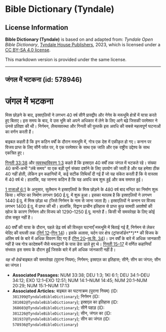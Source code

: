 # Bible Dictionary (Tyndale)

## License Information

**Bible Dictionary (Tyndale)** is based on and adapted from: _Tyndale Open Bible Dictionary_, [Tyndale House Publishers](https://tyndaleopenresources.com/), 2023, which is licensed under a [CC BY-SA 4.0 license](https://creativecommons.org/licenses/by-sa/4.0/legalcode.en).

This markdown version is provided under the same license.



--------------------------------

## जंगल में भटकना (id: 578946)

जंगल में भटकना
==============

मिस्र छोड़ने के बाद, इस्राएलियों ने लगभग 40 वर्ष सीनै प्रायद्वीप और नेगेव के मरूभूमि क्षेत्रों में यात्रा करते हुए बिताए। इस समय के बाद, वे उस भूमि को अपने अधिकार में लेने के लिए आगे बढ़े जिसकी परमेश्वर ने उनसे प्रतिज्ञा की थी। निर्गमन, लैव्यव्यवस्था और गिनती की पुस्तकें इस अवधि की सबसे महत्वपूर्ण घटनाओं का वर्णन करती हैं।

बाइबल कहती है कि इन कठिन वर्षों के दौरान मरूभूमि में, गोत्र एक देश में एकीकृत हो गए। कनान पर विजय प्राप्त के लिए सीनै पर्वत पर, वे एक परमेश्वर के साथ एक जाति और एक राष्ट्रीय उद्देश्य के साथ एकत्रित हुए।

[गिनती 33:38](https://ref.ly/Num33:38) और [व्यवस्थाविवरण 1:3](https://ref.ly/Deut1:3) कहते हैं कि इस्राएल 40 वर्षों तक जंगल में भटकते रहे। संख्या 40 कभी\-कभी "लंबे समय" या एक बड़ी पूर्ण संख्या दर्शाने के लिए उपयोग की जाती है और यह हमेशा ठीक 40 नहीं होती, लेकिन इन कहानियों में, कई सटीक तिथियाँ दी गई हैं जो यह संकेत करती हैं कि ये वास्तव में 40 वर्ष थे। हालांकि, यह जानना कठिन है कि यह अवधि कब शुरू हुई और कब समाप्त हुई।

[1 राजाओं 6:1](https://ref.ly/1Kgs6:1) के अनुसार, सुलैमान ने इस्राएलियों के मिस्र छोड़ने के 480 वर्ष बाद मन्दिर का निर्माण शुरू किया। मन्दिर का निर्माण लगभग 960 ई.पू. में शुरू हुआ। इसका मतलब है कि इस्राएलियों ने लगभग 1440 ई.पू. में मिस्र छोड़ा था (जिसे निर्गमन के नाम से जाना जाता है)। इस्राएलियों ने कनान पर विजय लगभग 1400 ई.पू. में प्राप्त की थी। हालांकि, विद्वान प्राचीन इतिहास से प्राप्त कुछ सामग्री अवशेषों की खोज के कारण निर्गमन और विजय को 1290–1250 ई.पू. मानते हैं। किसी भी समयरेखा के लिए कोई ठोस सबूत नहीं है।

40 वर्षों की यात्रा के दौरान, पहले डेढ़ वर्ष की विस्तृत घटनाएँ मरूभूमि में बिताई गई हैं, निर्गमन से लेकर भेदिए की वापसी तक ([निर्ग 12](https://ref.ly/Exod12:1-Exod12:51)–[गिन 14](https://ref.ly/Num14:1-Num14:45))। इसके अलावा, यर्दन पार क्षेत्र (ट्रांसजॉर्डन**)** की विजय के अंतिम वर्ष के बारे में अधिक विवरण दिए गए हैं ([गिन 20](https://ref.ly/Num20:1-Num20:29)–[व्य.वि. 34](https://ref.ly/Deut34:1-Deut34:12))। उन वर्षों के बारे में अधिक जानकारी नहीं है जब गोत्र कादेशबर्ने जैसे मरूद्यानों के पास डेरा डाले हुए थे। [गिनती 15–17](https://ref.ly/Num15:1-Num17:13) में वर्णित कहानियाँ संभवतः इस समय के दौरान हुईं जिसके बारे में हमें अधिक जानकारी नहीं है।

*यह भी देखें* बाइबल की समयरेखा (पुराना नियम); निर्गमन; इस्राएल का इतिहास; सीनै; सीन का जंगल; सीन का जंगल I

* **Associated Passages:** NUM 33:38; DEU 1:3; 1KI 6:1; DEU 34:1–DEU 34:12; EXO 12:1–EXO 12:51; NUM 14:1–NUM 14:45; NUM 20:1–NUM 20:29; NUM 15:1–NUM 17:13
* **Associated Articles:** बाइबल का घटनाक्रम (पुराना नियम) (ID: `381399@TyndaleBibleDictionary`); निर्गमन (ID: `381082@TyndaleBibleDictionary`); इस्राएल का इतिहास  (ID: `368603@TyndaleBibleDictionary`); सीनै पहाड़ (ID: `381226@TyndaleBibleDictionary`); सीन, जंगल का (ID: `381937@TyndaleBibleDictionary`); सीन का जंगल  (ID: `578936@TyndaleBibleDictionary`)

